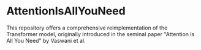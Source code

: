 # AttentionIsAllYouNeed
​This repository offers a comprehensive reimplementation of the Transformer model, originally introduced in the seminal paper "Attention Is All You Need" by Vaswani et al.
